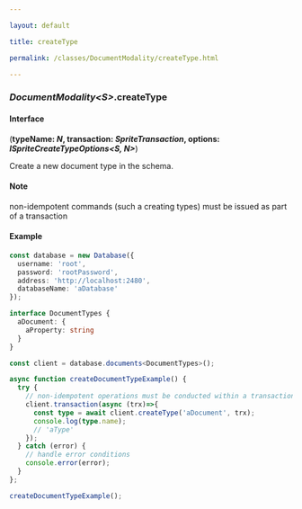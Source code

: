 ```yaml
---

layout: default

title: createType

permalink: /classes/DocumentModality/createType.html

---
```


### _DocumentModality&lt;S&gt;_.createType

#### Interface

(**typeName: *N*, transaction: *SpriteTransaction*, options: *ISpriteCreateTypeOptions&lt;S, N&gt;***)

Create a new document type in the schema.

#### Note

<p class="note">non-idempotent commands (such a creating types) must be issued as part of a transaction</p>

#### Example

```ts
const database = new Database({
  username: 'root',
  password: 'rootPassword',
  address: 'http://localhost:2480',
  databaseName: 'aDatabase'
});

interface DocumentTypes {
  aDocument: {
    aProperty: string
  }
}

const client = database.documents<DocumentTypes>();

async function createDocumentTypeExample() {
  try {
    // non-idempotent operations must be conducted within a transaction
    client.transaction(async (trx)=>{
      const type = await client.createType('aDocument', trx);
      console.log(type.name);
      // 'aType'
    });
  } catch (error) {
    // handle error conditions
    console.error(error);
  }
};

createDocumentTypeExample();
```

